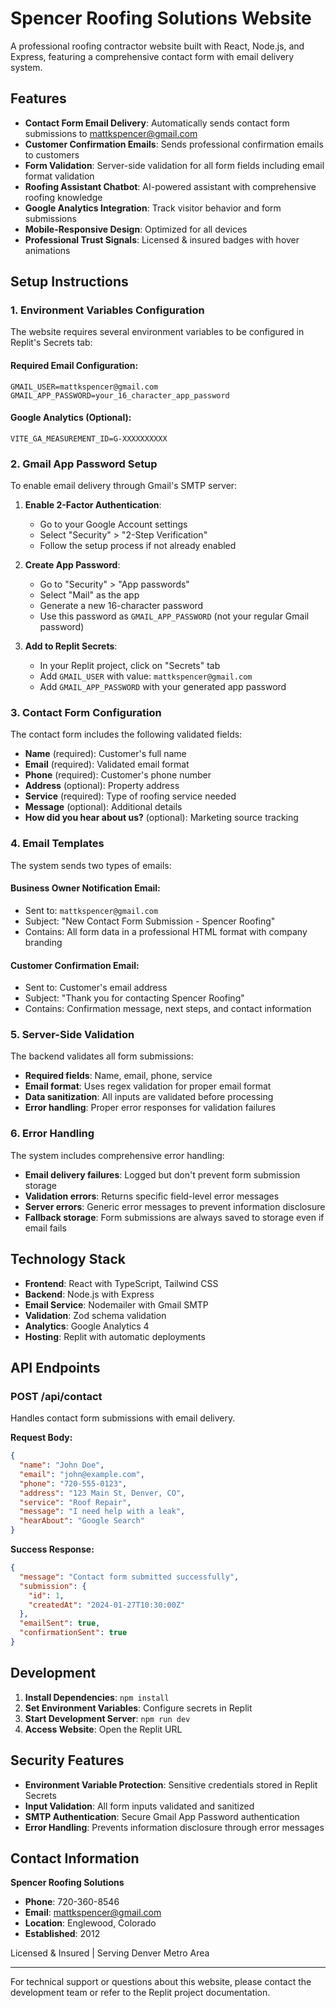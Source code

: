 # Spencer Roofing Solutions Website

A professional roofing contractor website built with React, Node.js, and Express, featuring a comprehensive contact form with email delivery system.

## Features

- **Contact Form Email Delivery**: Automatically sends contact form submissions to mattkspencer@gmail.com
- **Customer Confirmation Emails**: Sends professional confirmation emails to customers
- **Form Validation**: Server-side validation for all form fields including email format validation
- **Roofing Assistant Chatbot**: AI-powered assistant with comprehensive roofing knowledge
- **Google Analytics Integration**: Track visitor behavior and form submissions
- **Mobile-Responsive Design**: Optimized for all devices
- **Professional Trust Signals**: Licensed & insured badges with hover animations

## Setup Instructions

### 1. Environment Variables Configuration

The website requires several environment variables to be configured in Replit's Secrets tab:

#### Required Email Configuration:
```
GMAIL_USER=mattkspencer@gmail.com
GMAIL_APP_PASSWORD=your_16_character_app_password
```

#### Google Analytics (Optional):
```
VITE_GA_MEASUREMENT_ID=G-XXXXXXXXXX
```

### 2. Gmail App Password Setup

To enable email delivery through Gmail's SMTP server:

1. **Enable 2-Factor Authentication**:
   - Go to your Google Account settings
   - Select "Security" > "2-Step Verification"
   - Follow the setup process if not already enabled

2. **Create App Password**:
   - Go to "Security" > "App passwords"
   - Select "Mail" as the app
   - Generate a new 16-character password
   - Use this password as `GMAIL_APP_PASSWORD` (not your regular Gmail password)

3. **Add to Replit Secrets**:
   - In your Replit project, click on "Secrets" tab
   - Add `GMAIL_USER` with value: `mattkspencer@gmail.com`
   - Add `GMAIL_APP_PASSWORD` with your generated app password

### 3. Contact Form Configuration

The contact form includes the following validated fields:
- **Name** (required): Customer's full name
- **Email** (required): Validated email format
- **Phone** (required): Customer's phone number
- **Address** (optional): Property address
- **Service** (required): Type of roofing service needed
- **Message** (optional): Additional details
- **How did you hear about us?** (optional): Marketing source tracking

### 4. Email Templates

The system sends two types of emails:

#### Business Owner Notification Email:
- Sent to: `mattkspencer@gmail.com`
- Subject: "New Contact Form Submission - Spencer Roofing"
- Contains: All form data in a professional HTML format with company branding

#### Customer Confirmation Email:
- Sent to: Customer's email address
- Subject: "Thank you for contacting Spencer Roofing"
- Contains: Confirmation message, next steps, and contact information

### 5. Server-Side Validation

The backend validates all form submissions:
- **Required fields**: Name, email, phone, service
- **Email format**: Uses regex validation for proper email format
- **Data sanitization**: All inputs are validated before processing
- **Error handling**: Proper error responses for validation failures

### 6. Error Handling

The system includes comprehensive error handling:
- **Email delivery failures**: Logged but don't prevent form submission storage
- **Validation errors**: Returns specific field-level error messages
- **Server errors**: Generic error messages to prevent information disclosure
- **Fallback storage**: Form submissions are always saved to storage even if email fails

## Technology Stack

- **Frontend**: React with TypeScript, Tailwind CSS
- **Backend**: Node.js with Express
- **Email Service**: Nodemailer with Gmail SMTP
- **Validation**: Zod schema validation
- **Analytics**: Google Analytics 4
- **Hosting**: Replit with automatic deployments

## API Endpoints

### POST /api/contact
Handles contact form submissions with email delivery.

**Request Body:**
```json
{
  "name": "John Doe",
  "email": "john@example.com",
  "phone": "720-555-0123",
  "address": "123 Main St, Denver, CO",
  "service": "Roof Repair",
  "message": "I need help with a leak",
  "hearAbout": "Google Search"
}
```

**Success Response:**
```json
{
  "message": "Contact form submitted successfully",
  "submission": {
    "id": 1,
    "createdAt": "2024-01-27T10:30:00Z"
  },
  "emailSent": true,
  "confirmationSent": true
}
```

## Development

1. **Install Dependencies**: `npm install`
2. **Set Environment Variables**: Configure secrets in Replit
3. **Start Development Server**: `npm run dev`
4. **Access Website**: Open the Replit URL

## Security Features

- **Environment Variable Protection**: Sensitive credentials stored in Replit Secrets
- **Input Validation**: All form inputs validated and sanitized
- **SMTP Authentication**: Secure Gmail App Password authentication
- **Error Handling**: Prevents information disclosure through error messages

## Contact Information

**Spencer Roofing Solutions**
- **Phone**: 720-360-8546
- **Email**: mattkspencer@gmail.com
- **Location**: Englewood, Colorado
- **Established**: 2012

Licensed & Insured | Serving Denver Metro Area

---

For technical support or questions about this website, please contact the development team or refer to the Replit project documentation.